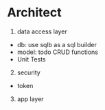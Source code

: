 # Architect

1. data access layer
- db: use sqlb as a sql builder
- model: todo CRUD functions
- Unit Tests

2. security
- token

3. app layer



 